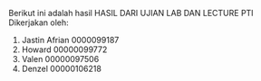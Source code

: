 Berikut ini adalah hasil HASIL DARI UJIAN LAB DAN LECTURE PTI 
Dikerjakan oleh:
1. Jastin Afrian 0000099187
2. Howard 00000099772
3. Valen 00000097506
4. Denzel 00000106218
